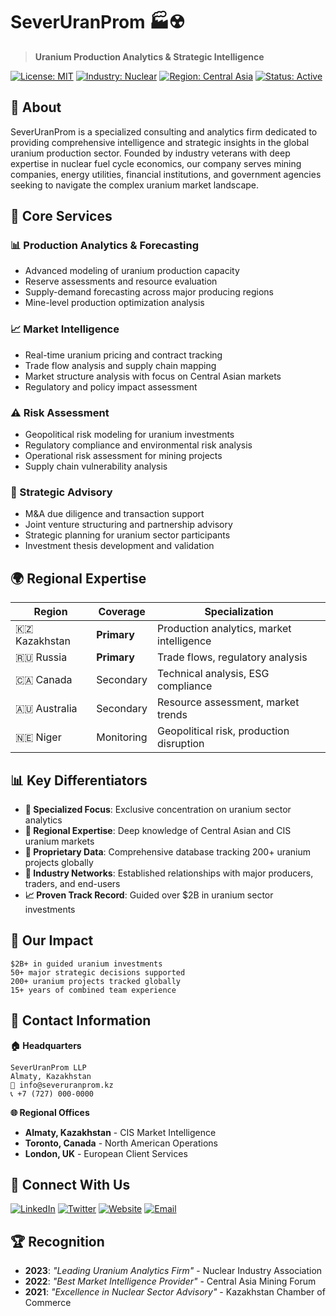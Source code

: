 # SeverUranProm 🏭☢️

> **Uranium Production Analytics & Strategic Intelligence**

[![License: MIT](https://img.shields.io/badge/License-MIT-yellow.svg)](https://opensource.org/licenses/MIT)
[![Industry: Nuclear](https://img.shields.io/badge/Industry-Nuclear-green.svg)](https://github.com/SeverUranProm)
[![Region: Central Asia](https://img.shields.io/badge/Region-Central%20Asia-blue.svg)](https://github.com/SeverUranProm)
[![Status: Active](https://img.shields.io/badge/Status-Active-brightgreen.svg)](https://github.com/SeverUranProm)

## 🎯 About

SeverUranProm is a specialized consulting and analytics firm dedicated to providing comprehensive intelligence and strategic insights in the global uranium production sector. Founded by industry veterans with deep expertise in nuclear fuel cycle economics, our company serves mining companies, energy utilities, financial institutions, and government agencies seeking to navigate the complex uranium market landscape.

## 🚀 Core Services

### 📊 Production Analytics & Forecasting
- Advanced modeling of uranium production capacity
- Reserve assessments and resource evaluation
- Supply-demand forecasting across major producing regions
- Mine-level production optimization analysis

### 📈 Market Intelligence
- Real-time uranium pricing and contract tracking
- Trade flow analysis and supply chain mapping
- Market structure analysis with focus on Central Asian markets
- Regulatory and policy impact assessment

### ⚠️ Risk Assessment
- Geopolitical risk modeling for uranium investments
- Regulatory compliance and environmental risk analysis
- Operational risk assessment for mining projects
- Supply chain vulnerability analysis

### 💼 Strategic Advisory
- M&A due diligence and transaction support
- Joint venture structuring and partnership advisory
- Strategic planning for uranium sector participants
- Investment thesis development and validation

## 🌍 Regional Expertise

| Region | Coverage | Specialization |
|--------|----------|----------------|
| 🇰🇿 Kazakhstan | **Primary** | Production analytics, market intelligence |
| 🇷🇺 Russia | **Primary** | Trade flows, regulatory analysis |
| 🇨🇦 Canada | Secondary | Technical analysis, ESG compliance |
| 🇦🇺 Australia | Secondary | Resource assessment, market trends |
| 🇳🇪 Niger | Monitoring | Geopolitical risk, production disruption |

## 📊 Key Differentiators

- **🎯 Specialized Focus**: Exclusive concentration on uranium sector analytics
- **📍 Regional Expertise**: Deep knowledge of Central Asian and CIS uranium markets
- **🔢 Proprietary Data**: Comprehensive database tracking 200+ uranium projects globally
- **🤝 Industry Networks**: Established relationships with major producers, traders, and end-users
- **📈 Proven Track Record**: Guided over $2B in uranium sector investments

## 🏢 Our Impact

```
$2B+ in guided uranium investments
50+ major strategic decisions supported
200+ uranium projects tracked globally
15+ years of combined team experience
```

## 📧 Contact Information

**🏠 Headquarters**
```
SeverUranProm LLP
Almaty, Kazakhstan
📧 info@severuranprom.kz
📞 +7 (727) 000-0000
```

**🌐 Regional Offices**
- **Almaty, Kazakhstan** - CIS Market Intelligence
- **Toronto, Canada** - North American Operations  
- **London, UK** - European Client Services

## 🤝 Connect With Us

[![LinkedIn](https://img.shields.io/badge/LinkedIn-SeverUranProm-blue?style=flat&logo=linkedin)](https://linkedin.com/company/severuranprom)
[![Twitter](https://img.shields.io/badge/Twitter-@SeverUranProm-1da1f2?style=flat&logo=twitter)](https://twitter.com/severuranprom)
[![Website](https://img.shields.io/badge/Website-severuranprom.com-orange?style=flat&logo=globe)](https://severuranprom.com)
[![Email](https://img.shields.io/badge/Email-info@severuranprom.kz-red?style=flat&logo=gmail)](mailto:info@severuranprom.kz)

## 🏆 Recognition

- **2023**: *"Leading Uranium Analytics Firm"* - Nuclear Industry Association
- **2022**: *"Best Market Intelligence Provider"* - Central Asia Mining Forum
- **2021**: *"Excellence in Nuclear Sector Advisory"* - Kazakhstan Chamber of Commerce
